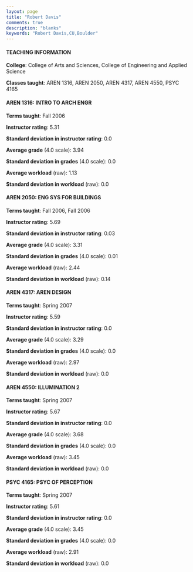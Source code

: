 ```yaml
---
layout: page
title: "Robert Davis" 
comments: true
description: "blanks"
keywords: "Robert Davis,CU,Boulder"
---
```

<head>
<script src="https://ajax.googleapis.com/ajax/libs/jquery/2.1.3/jquery.min.js"></script>
<script src="https://dl.dropboxusercontent.com/s/pc42nxpaw1ea4o9/highcharts.js?dl=0"></script>
<!-- <script src="../assets/js/highcharts.js"></script> -->
<style type="text/css">@font-face {
	font-family: "Bebas Neue";
	src: url(https://www.filehosting.org/file/details/544349/BebasNeue Regular.otf) format("opentype");
	}
	h1.Bebas { 
		font-family: "Bebas Neue", Verdana, Tahoma;
	}
</style>
</head>
	   
#### TEACHING INFORMATION

**College**: College of Arts and Sciences, College of Engineering and Applied Science

**Classes taught**: AREN 1316, AREN 2050, AREN 4317, AREN 4550, PSYC 4165

#### AREN 1316: INTRO TO ARCH ENGR

**Terms taught**: Fall 2006

**Instructor rating**: 5.31

**Standard deviation in instructor rating**: 0.0

**Average grade** (4.0 scale): 3.94

**Standard deviation in grades** (4.0 scale): 0.0

**Average workload** (raw): 1.13

**Standard deviation in workload** (raw): 0.0

#### AREN 2050: ENG SYS FOR BUILDINGS

**Terms taught**: Fall 2006, Fall 2006

**Instructor rating**: 5.69

**Standard deviation in instructor rating**: 0.03

**Average grade** (4.0 scale): 3.31

**Standard deviation in grades** (4.0 scale): 0.01

**Average workload** (raw): 2.44

**Standard deviation in workload** (raw): 0.14

#### AREN 4317: AREN DESIGN

**Terms taught**: Spring 2007

**Instructor rating**: 5.59

**Standard deviation in instructor rating**: 0.0

**Average grade** (4.0 scale): 3.29

**Standard deviation in grades** (4.0 scale): 0.0

**Average workload** (raw): 2.97

**Standard deviation in workload** (raw): 0.0

#### AREN 4550: ILLUMINATION 2

**Terms taught**: Spring 2007

**Instructor rating**: 5.67

**Standard deviation in instructor rating**: 0.0

**Average grade** (4.0 scale): 3.68

**Standard deviation in grades** (4.0 scale): 0.0

**Average workload** (raw): 3.45

**Standard deviation in workload** (raw): 0.0

#### PSYC 4165: PSYC OF PERCEPTION

**Terms taught**: Spring 2007

**Instructor rating**: 5.61

**Standard deviation in instructor rating**: 0.0

**Average grade** (4.0 scale): 3.45

**Standard deviation in grades** (4.0 scale): 0.0

**Average workload** (raw): 2.91

**Standard deviation in workload** (raw): 0.0

